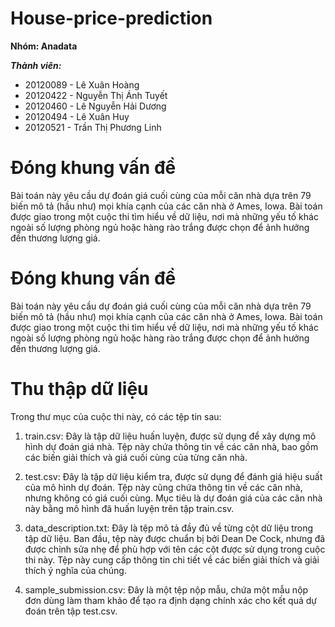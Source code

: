 # House-price-prediction

**Nhóm: Anadata**

***Thành viên:***

- 20120089 - Lê Xuân Hoàng
- 20120422 - Nguyễn Thị Ánh Tuyết
- 20120460 - Lê Nguyễn Hải Dương
- 20120494 - Lê Xuân Huy
- 20120521 - Trần Thị Phương Linh

# Đóng khung vấn đề
Bài toán này yêu cầu dự đoán giá cuối cùng của mỗi căn nhà dựa trên 79 biến mô tả (hầu như) mọi khía cạnh của các căn nhà ở Ames, Iowa. Bài toán được giao trong một cuộc thi tìm hiểu về dữ liệu, nơi mà những yếu tố khác ngoài số lượng phòng ngủ hoặc hàng rào trắng được chọn để ảnh hưởng đến thương lượng giá.

# Đóng khung vấn đề
Bài toán này yêu cầu dự đoán giá cuối cùng của mỗi căn nhà dựa trên 79 biến mô tả (hầu như) mọi khía cạnh của các căn nhà ở Ames, Iowa. Bài toán được giao trong một cuộc thi tìm hiểu về dữ liệu, nơi mà những yếu tố khác ngoài số lượng phòng ngủ hoặc hàng rào trắng được chọn để ảnh hưởng đến thương lượng giá.

# Thu thập dữ liệu
Trong thư mục của cuộc thi này, có các tệp tin sau:

1. train.csv: Đây là tập dữ liệu huấn luyện, được sử dụng để xây dựng mô hình dự đoán giá nhà. Tệp này chứa thông tin về các căn nhà, bao gồm các biến giải thích và giá cuối cùng của từng căn nhà.

2. test.csv: Đây là tập dữ liệu kiểm tra, được sử dụng để đánh giá hiệu suất của mô hình dự đoán. Tệp này cũng chứa thông tin về các căn nhà, nhưng không có giá cuối cùng. Mục tiêu là dự đoán giá của các căn nhà này bằng mô hình đã huấn luyện trên tập train.csv.

3. data_description.txt: Đây là tệp mô tả đầy đủ về từng cột dữ liệu trong tập dữ liệu. Ban đầu, tệp này được chuẩn bị bởi Dean De Cock, nhưng đã được chỉnh sửa nhẹ để phù hợp với tên các cột được sử dụng trong cuộc thi này. Tệp này cung cấp thông tin chi tiết về các biến giải thích và giải thích ý nghĩa của chúng.

4. sample_submission.csv: Đây là một tệp nộp mẫu, chứa một mẫu nộp đơn dùng làm tham khảo để tạo ra định dạng chính xác cho kết quả dự đoán trên tập test.csv.
